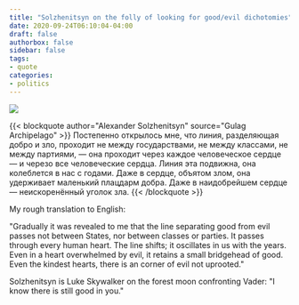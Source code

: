 ```yaml
---
title: "Solzhenitsyn on the folly of looking for good/evil dichotomies"
date: 2020-09-24T06:10:04-04:00
draft: false
authorbox: false
sidebar: false
tags:
- quote
categories:
- politics
---
```

![](/images/2020/09/24/solzhenitsyn.jpg)


{{< blockquote author="Alexander Solzhenitsyn" source="Gulag Archipelago" >}}
Постепенно открылось мне, что линия, разделяющая добро и зло, проходит не между государствами, не между классами, не между партиями, — она проходит через каждое человеческое сердце — и черезо все человеческие сердца. Линия эта подвижна, она колеблется в нас с годами. Даже в сердце, объятом злом, она удерживает маленький плацдарм добра. Даже в наидобрейшем сердце — неискоренённый уголок зла.
{{< /blockquote >}}

My rough translation to English:

"Gradually it was revealed to me that the line separating good from evil passes not between States, nor between classes or parties. It passes through every human heart. The line shifts; it oscillates in us with the years. Even in a heart overwhelmed by evil, it retains a small bridgehead of good. Even the kindest hearts, there is an corner of evil not uprooted."

Solzhenitsyn is Luke Skywalker on the forest moon confronting Vader: "I know there is still good in you."
